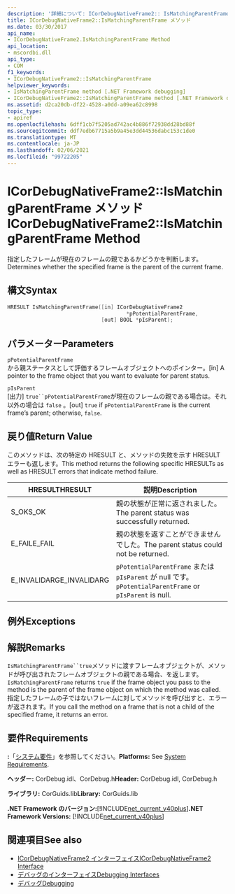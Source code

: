 ```yaml
---
description: '詳細について: ICorDebugNativeFrame2:: IsMatchingParentFrame メソッド'
title: ICorDebugNativeFrame2::IsMatchingParentFrame メソッド
ms.date: 03/30/2017
api_name:
- ICorDebugNativeFrame2.IsMatchingParentFrame Method
api_location:
- mscordbi.dll
api_type:
- COM
f1_keywords:
- ICorDebugNativeFrame2::IsMatchingParentFrame
helpviewer_keywords:
- IsMatchingParentFrame method [.NET Framework debugging]
- ICorDebugNativeFrame2::IsMatchingParentFrame method [.NET Framework debugging]
ms.assetid: d2ca20db-df22-4528-a0dd-a09ea62c8998
topic_type:
- apiref
ms.openlocfilehash: 6dff1cb7f5205ad742ac4b886f72938dd28bd88f
ms.sourcegitcommit: ddf7edb67715a5b9a45e3dd44536dabc153c1de0
ms.translationtype: MT
ms.contentlocale: ja-JP
ms.lasthandoff: 02/06/2021
ms.locfileid: "99722205"
---
```

# <a name="icordebugnativeframe2ismatchingparentframe-method"></a><span data-ttu-id="9f629-103">ICorDebugNativeFrame2::IsMatchingParentFrame メソッド</span><span class="sxs-lookup"><span data-stu-id="9f629-103">ICorDebugNativeFrame2::IsMatchingParentFrame Method</span></span>

<span data-ttu-id="9f629-104">指定したフレームが現在のフレームの親であるかどうかを判断します。</span><span class="sxs-lookup"><span data-stu-id="9f629-104">Determines whether the specified frame is the parent of the current frame.</span></span>  
  
## <a name="syntax"></a><span data-ttu-id="9f629-105">構文</span><span class="sxs-lookup"><span data-stu-id="9f629-105">Syntax</span></span>  
  
```cpp  
HRESULT IsMatchingParentFrame([in] ICorDebugNativeFrame2  
                                      *pPotentialParentFrame,  
                              [out] BOOL *pIsParent);  
```  
  
## <a name="parameters"></a><span data-ttu-id="9f629-106">パラメーター</span><span class="sxs-lookup"><span data-stu-id="9f629-106">Parameters</span></span>  

 `pPotentialParentFrame`  
 <span data-ttu-id="9f629-107">から親ステータスとして評価するフレームオブジェクトへのポインター。</span><span class="sxs-lookup"><span data-stu-id="9f629-107">[in] A pointer to the frame object that you want to evaluate for parent status.</span></span>  
  
 `pIsParent`  
 <span data-ttu-id="9f629-108">[出力] `true``pPotentialParentFrame`が現在のフレームの親である場合は。それ以外の場合は `false` 。</span><span class="sxs-lookup"><span data-stu-id="9f629-108">[out] `true` if `pPotentialParentFrame` is the current frame’s parent; otherwise, `false`.</span></span>  
  
## <a name="return-value"></a><span data-ttu-id="9f629-109">戻り値</span><span class="sxs-lookup"><span data-stu-id="9f629-109">Return Value</span></span>  

 <span data-ttu-id="9f629-110">このメソッドは、次の特定の HRESULT と、メソッドの失敗を示す HRESULT エラーも返します。</span><span class="sxs-lookup"><span data-stu-id="9f629-110">This method returns the following specific HRESULTs as well as HRESULT errors that indicate method failure.</span></span>  
  
|<span data-ttu-id="9f629-111">HRESULT</span><span class="sxs-lookup"><span data-stu-id="9f629-111">HRESULT</span></span>|<span data-ttu-id="9f629-112">説明</span><span class="sxs-lookup"><span data-stu-id="9f629-112">Description</span></span>|  
|-------------|-----------------|  
|<span data-ttu-id="9f629-113">S_OK</span><span class="sxs-lookup"><span data-stu-id="9f629-113">S_OK</span></span>|<span data-ttu-id="9f629-114">親の状態が正常に返されました。</span><span class="sxs-lookup"><span data-stu-id="9f629-114">The parent status was successfully returned.</span></span>|  
|<span data-ttu-id="9f629-115">E_FAIL</span><span class="sxs-lookup"><span data-stu-id="9f629-115">E_FAIL</span></span>|<span data-ttu-id="9f629-116">親の状態を返すことができませんでした。</span><span class="sxs-lookup"><span data-stu-id="9f629-116">The parent status could not be returned.</span></span>|  
|<span data-ttu-id="9f629-117">E_INVALIDARG</span><span class="sxs-lookup"><span data-stu-id="9f629-117">E_INVALIDARG</span></span>|<span data-ttu-id="9f629-118">`pPotentialParentFrame` または `pIsParent` が null です。</span><span class="sxs-lookup"><span data-stu-id="9f629-118">`pPotentialParentFrame` or `pIsParent` is null.</span></span>|  
  
## <a name="exceptions"></a><span data-ttu-id="9f629-119">例外</span><span class="sxs-lookup"><span data-stu-id="9f629-119">Exceptions</span></span>  
  
## <a name="remarks"></a><span data-ttu-id="9f629-120">解説</span><span class="sxs-lookup"><span data-stu-id="9f629-120">Remarks</span></span>  

 <span data-ttu-id="9f629-121">`IsMatchingParentFrame``true`メソッドに渡すフレームオブジェクトが、メソッドが呼び出されたフレームオブジェクトの親である場合、を返します。</span><span class="sxs-lookup"><span data-stu-id="9f629-121">`IsMatchingParentFrame` returns `true` if the frame object you pass to the method is the parent of the frame object on which the method was called.</span></span> <span data-ttu-id="9f629-122">指定したフレームの子ではないフレームに対してメソッドを呼び出すと、エラーが返されます。</span><span class="sxs-lookup"><span data-stu-id="9f629-122">If you call the method on a frame that is not a child of the specified frame, it returns an error.</span></span>  
  
## <a name="requirements"></a><span data-ttu-id="9f629-123">要件</span><span class="sxs-lookup"><span data-stu-id="9f629-123">Requirements</span></span>  

 <span data-ttu-id="9f629-124">**:**「[システム要件](../../get-started/system-requirements.md)」を参照してください。</span><span class="sxs-lookup"><span data-stu-id="9f629-124">**Platforms:** See [System Requirements](../../get-started/system-requirements.md).</span></span>  
  
 <span data-ttu-id="9f629-125">**ヘッダー:** CorDebug.idl、CorDebug.h</span><span class="sxs-lookup"><span data-stu-id="9f629-125">**Header:** CorDebug.idl, CorDebug.h</span></span>  
  
 <span data-ttu-id="9f629-126">**ライブラリ:** CorGuids.lib</span><span class="sxs-lookup"><span data-stu-id="9f629-126">**Library:** CorGuids.lib</span></span>  
  
 <span data-ttu-id="9f629-127">**.NET Framework のバージョン:**[!INCLUDE[net_current_v40plus](../../../../includes/net-current-v40plus-md.md)]</span><span class="sxs-lookup"><span data-stu-id="9f629-127">**.NET Framework Versions:** [!INCLUDE[net_current_v40plus](../../../../includes/net-current-v40plus-md.md)]</span></span>  
  
## <a name="see-also"></a><span data-ttu-id="9f629-128">関連項目</span><span class="sxs-lookup"><span data-stu-id="9f629-128">See also</span></span>

- [<span data-ttu-id="9f629-129">ICorDebugNativeFrame2 インターフェイス</span><span class="sxs-lookup"><span data-stu-id="9f629-129">ICorDebugNativeFrame2 Interface</span></span>](icordebugnativeframe2-interface.md)
- [<span data-ttu-id="9f629-130">デバッグのインターフェイス</span><span class="sxs-lookup"><span data-stu-id="9f629-130">Debugging Interfaces</span></span>](debugging-interfaces.md)
- [<span data-ttu-id="9f629-131">デバッグ</span><span class="sxs-lookup"><span data-stu-id="9f629-131">Debugging</span></span>](index.md)
